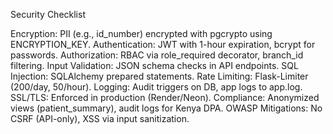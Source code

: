 Security Checklist

Encryption: PII (e.g., id_number) encrypted with pgcrypto using ENCRYPTION_KEY.
Authentication: JWT with 1-hour expiration, bcrypt for passwords.
Authorization: RBAC via role_required decorator, branch_id filtering.
Input Validation: JSON schema checks in API endpoints.
SQL Injection: SQLAlchemy prepared statements.
Rate Limiting: Flask-Limiter (200/day, 50/hour).
Logging: Audit triggers on DB, app logs to app.log.
SSL/TLS: Enforced in production (Render/Neon).
Compliance: Anonymized views (patient_summary), audit logs for Kenya DPA.
OWASP Mitigations: No CSRF (API-only), XSS via input sanitization.
